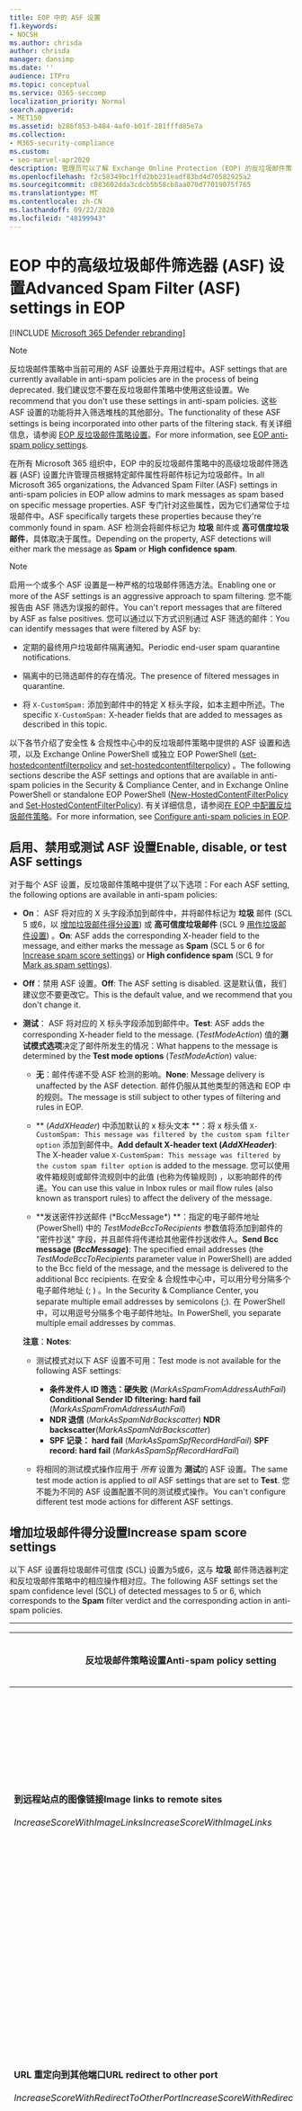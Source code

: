 ```yaml
---
title: EOP 中的 ASF 设置
f1.keywords:
- NOCSH
ms.author: chrisda
author: chrisda
manager: dansimp
ms.date: ''
audience: ITPro
ms.topic: conceptual
ms.service: O365-seccomp
localization_priority: Normal
search.appverid:
- MET150
ms.assetid: b286f853-b484-4af0-b01f-281fffd85e7a
ms.collection:
- M365-security-compliance
ms.custom:
- seo-marvel-apr2020
description: 管理员可以了解 Exchange Online Protection (EOP) 的反垃圾邮件策略中提供的高级垃圾邮件筛选器 (ASF) 设置。
ms.openlocfilehash: f2c58349bc1ffd2bb231eadf83bd4d70582925a2
ms.sourcegitcommit: c083602dda3cdcb5b58cb8aa070d77019075f765
ms.translationtype: MT
ms.contentlocale: zh-CN
ms.lasthandoff: 09/22/2020
ms.locfileid: "48199943"
---
```

# <a name="advanced-spam-filter-asf-settings-in-eop"></a><span data-ttu-id="1dce7-103">EOP 中的高级垃圾邮件筛选器 (ASF) 设置</span><span class="sxs-lookup"><span data-stu-id="1dce7-103">Advanced Spam Filter (ASF) settings in EOP</span></span>

[!INCLUDE [Microsoft 365 Defender rebranding](../includes/microsoft-defender-for-office.md)]


> [!NOTE]
> <span data-ttu-id="1dce7-104">反垃圾邮件策略中当前可用的 ASF 设置处于弃用过程中。</span><span class="sxs-lookup"><span data-stu-id="1dce7-104">ASF settings that are currently available in anti-spam policies are in the process of being deprecated.</span></span> <span data-ttu-id="1dce7-105">我们建议您不要在反垃圾邮件策略中使用这些设置。</span><span class="sxs-lookup"><span data-stu-id="1dce7-105">We recommend that you don't use these settings in anti-spam policies.</span></span> <span data-ttu-id="1dce7-106">这些 ASF 设置的功能将并入筛选堆栈的其他部分。</span><span class="sxs-lookup"><span data-stu-id="1dce7-106">The functionality of these ASF settings is being incorporated into other parts of the filtering stack.</span></span> <span data-ttu-id="1dce7-107">有关详细信息，请参阅 [EOP 反垃圾邮件策略设置](recommended-settings-for-eop-and-office365-atp.md#eop-anti-spam-policy-settings)。</span><span class="sxs-lookup"><span data-stu-id="1dce7-107">For more information, see [EOP anti-spam policy settings](recommended-settings-for-eop-and-office365-atp.md#eop-anti-spam-policy-settings).</span></span>

<span data-ttu-id="1dce7-108">在所有 Microsoft 365 组织中，EOP 中的反垃圾邮件策略中的高级垃圾邮件筛选器 (ASF) 设置允许管理员根据特定邮件属性将邮件标记为垃圾邮件。</span><span class="sxs-lookup"><span data-stu-id="1dce7-108">In all Microsoft 365 organizations, the Advanced Spam Filter (ASF) settings in anti-spam policies in EOP allow admins to mark messages as spam based on specific message properties.</span></span> <span data-ttu-id="1dce7-109">ASF 专门针对这些属性，因为它们通常位于垃圾邮件中。</span><span class="sxs-lookup"><span data-stu-id="1dce7-109">ASF specifically targets these properties because they're commonly found in spam.</span></span> <span data-ttu-id="1dce7-110">ASF 检测会将邮件标记为 **垃圾** 邮件或 **高可信度垃圾邮件**，具体取决于属性。</span><span class="sxs-lookup"><span data-stu-id="1dce7-110">Depending on the property, ASF detections will either mark the message as **Spam** or **High confidence spam**.</span></span>

> [!NOTE]
> <span data-ttu-id="1dce7-111">启用一个或多个 ASF 设置是一种严格的垃圾邮件筛选方法。</span><span class="sxs-lookup"><span data-stu-id="1dce7-111">Enabling one or more of the ASF settings is an aggressive approach to spam filtering.</span></span> <span data-ttu-id="1dce7-112">您不能报告由 ASF 筛选为误报的邮件。</span><span class="sxs-lookup"><span data-stu-id="1dce7-112">You can't report messages that are filtered by ASF as false positives.</span></span> <span data-ttu-id="1dce7-113">您可以通过以下方式识别通过 ASF 筛选的邮件：</span><span class="sxs-lookup"><span data-stu-id="1dce7-113">You can identify messages that were filtered by ASF by:</span></span>
>
> - <span data-ttu-id="1dce7-114">定期的最终用户垃圾邮件隔离通知。</span><span class="sxs-lookup"><span data-stu-id="1dce7-114">Periodic end-user spam quarantine notifications.</span></span>
>
> - <span data-ttu-id="1dce7-115">隔离中的已筛选邮件的存在情况。</span><span class="sxs-lookup"><span data-stu-id="1dce7-115">The presence of filtered messages in quarantine.</span></span>
>
> - <span data-ttu-id="1dce7-116">将 `X-CustomSpam:` 添加到邮件中的特定 X 标头字段，如本主题中所述。</span><span class="sxs-lookup"><span data-stu-id="1dce7-116">The specific `X-CustomSpam:` X-header fields that are added to messages as described in this topic.</span></span>

<span data-ttu-id="1dce7-117">以下各节介绍了安全性 & 合规性中心中的反垃圾邮件策略中提供的 ASF 设置和选项，以及 Exchange Online PowerShell 或独立 EOP PowerShell ([set-hostedcontentfilterpolicy](https://docs.microsoft.com/powershell/module/exchange/new-hostedcontentfilterpolicy) and [set-hostedcontentfilterpolicy](https://docs.microsoft.com/powershell/module/exchange/set-hostedcontentfilterpolicy)) 。</span><span class="sxs-lookup"><span data-stu-id="1dce7-117">The following sections describe the ASF settings and options that are available in anti-spam policies in the Security & Compliance Center, and in Exchange Online PowerShell or standalone EOP PowerShell ([New-HostedContentFilterPolicy](https://docs.microsoft.com/powershell/module/exchange/new-hostedcontentfilterpolicy) and [Set-HostedContentFilterPolicy](https://docs.microsoft.com/powershell/module/exchange/set-hostedcontentfilterpolicy)).</span></span> <span data-ttu-id="1dce7-118">有关详细信息，请参阅[在 EOP 中配置反垃圾邮件策略](configure-your-spam-filter-policies.md)。</span><span class="sxs-lookup"><span data-stu-id="1dce7-118">For more information, see [Configure anti-spam policies in EOP](configure-your-spam-filter-policies.md).</span></span>

## <a name="enable-disable-or-test-asf-settings"></a><span data-ttu-id="1dce7-119">启用、禁用或测试 ASF 设置</span><span class="sxs-lookup"><span data-stu-id="1dce7-119">Enable, disable, or test ASF settings</span></span>

<span data-ttu-id="1dce7-120">对于每个 ASF 设置，反垃圾邮件策略中提供了以下选项：</span><span class="sxs-lookup"><span data-stu-id="1dce7-120">For each ASF setting, the following options are available in anti-spam policies:</span></span>

- <span data-ttu-id="1dce7-121">**On**： ASF 将对应的 X 头字段添加到邮件中，并将邮件标记为 **垃圾** 邮件 (SCL 5 或6，以 [增加垃圾邮件得分设置](#increase-spam-score-settings)) 或 **高可信度垃圾邮件** (SCL 9 [用作垃圾邮件设置](#mark-as-spam-settings)) 。</span><span class="sxs-lookup"><span data-stu-id="1dce7-121">**On**: ASF adds the corresponding X-header field to the message, and either marks the message as **Spam** (SCL 5 or 6 for [Increase spam score settings](#increase-spam-score-settings)) or **High confidence spam** (SCL 9 for [Mark as spam settings](#mark-as-spam-settings)).</span></span>

- <span data-ttu-id="1dce7-122">**Off**：禁用 ASF 设置。</span><span class="sxs-lookup"><span data-stu-id="1dce7-122">**Off**: The ASF setting is disabled.</span></span> <span data-ttu-id="1dce7-123">这是默认值，我们建议您不要更改它。</span><span class="sxs-lookup"><span data-stu-id="1dce7-123">This is the default value, and we recommend that you don't change it.</span></span>

- <span data-ttu-id="1dce7-124">**测试**： ASF 将对应的 X 标头字段添加到邮件中。</span><span class="sxs-lookup"><span data-stu-id="1dce7-124">**Test**: ASF adds the corresponding X-header field to the message.</span></span> <span data-ttu-id="1dce7-125"> (*TestModeAction*) 值的**测试模式选项**决定了邮件所发生的情况：</span><span class="sxs-lookup"><span data-stu-id="1dce7-125">What happens to the message is determined by the **Test mode options** (*TestModeAction*) value:</span></span>

  - <span data-ttu-id="1dce7-126">**无**：邮件传递不受 ASF 检测的影响。</span><span class="sxs-lookup"><span data-stu-id="1dce7-126">**None**: Message delivery is unaffected by the ASF detection.</span></span> <span data-ttu-id="1dce7-127">邮件仍服从其他类型的筛选和 EOP 中的规则。</span><span class="sxs-lookup"><span data-stu-id="1dce7-127">The message is still subject to other types of filtering and rules in EOP.</span></span>

  - <span data-ttu-id="1dce7-128">\*\* (*AddXHeader*) 中添加默认的 x 标头文本 \*\*：将 x 标头值 `X-CustomSpam: This message was filtered by the custom spam filter option` 添加到邮件中。</span><span class="sxs-lookup"><span data-stu-id="1dce7-128">**Add default X-header text (*AddXHeader*)**: The X-header value `X-CustomSpam: This message was filtered by the custom spam filter option` is added to the message.</span></span> <span data-ttu-id="1dce7-129">您可以使用收件箱规则或邮件流规则中的此值 (也称为传输规则) ，以影响邮件的传递。</span><span class="sxs-lookup"><span data-stu-id="1dce7-129">You can use this value in Inbox rules or mail flow rules (also known as transport rules) to affect the delivery of the message.</span></span>

  - <span data-ttu-id="1dce7-130">\**发送密件抄送邮件 (*BccMessage\*) \*\*：指定的电子邮件地址 (PowerShell) 中的 *TestModeBccToRecipients* 参数值将添加到邮件的 "密件抄送" 字段，并且邮件将传递给其他密件抄送收件人。</span><span class="sxs-lookup"><span data-stu-id="1dce7-130">**Send Bcc message (*BccMessage*)**: The specified email addresses (the *TestModeBccToRecipients* parameter value in PowerShell) are added to the Bcc field of the message, and the message is delivered to the additional Bcc recipients.</span></span> <span data-ttu-id="1dce7-131">在安全 & 合规性中心中，可以用分号分隔多个电子邮件地址 (; ) 。</span><span class="sxs-lookup"><span data-stu-id="1dce7-131">In the Security & Compliance Center, you separate multiple email addresses by semicolons (;).</span></span> <span data-ttu-id="1dce7-132">在 PowerShell 中，可以用逗号分隔多个电子邮件地址。</span><span class="sxs-lookup"><span data-stu-id="1dce7-132">In PowerShell, you separate multiple email addresses by commas.</span></span>

  <span data-ttu-id="1dce7-133">**注意**：</span><span class="sxs-lookup"><span data-stu-id="1dce7-133">**Notes**:</span></span>

  - <span data-ttu-id="1dce7-134">测试模式对以下 ASF 设置不可用：</span><span class="sxs-lookup"><span data-stu-id="1dce7-134">Test mode is not available for the following ASF settings:</span></span>

    - <span data-ttu-id="1dce7-135">**条件发件人 ID 筛选：硬失败** (*MarkAsSpamFromAddressAuthFail*) </span><span class="sxs-lookup"><span data-stu-id="1dce7-135">**Conditional Sender ID filtering: hard fail** (*MarkAsSpamFromAddressAuthFail*)</span></span>
    - <span data-ttu-id="1dce7-136">**NDR 退信** (*MarkAsSpamNdrBackscatter*) </span><span class="sxs-lookup"><span data-stu-id="1dce7-136">**NDR backscatter**(*MarkAsSpamNdrBackscatter*)</span></span>
    - <span data-ttu-id="1dce7-137">**SPF 记录： hard fail** (*MarkAsSpamSpfRecordHardFail*) </span><span class="sxs-lookup"><span data-stu-id="1dce7-137">**SPF record: hard fail** (*MarkAsSpamSpfRecordHardFail*)</span></span>

  - <span data-ttu-id="1dce7-138">将相同的测试模式操作应用于 *所有* 设置为 **测试**的 ASF 设置。</span><span class="sxs-lookup"><span data-stu-id="1dce7-138">The same test mode action is applied to *all* ASF settings that are set to **Test**.</span></span> <span data-ttu-id="1dce7-139">您不能为不同的 ASF 设置配置不同的测试模式操作。</span><span class="sxs-lookup"><span data-stu-id="1dce7-139">You can't configure different test mode actions for different ASF settings.</span></span>

## <a name="increase-spam-score-settings"></a><span data-ttu-id="1dce7-140">增加垃圾邮件得分设置</span><span class="sxs-lookup"><span data-stu-id="1dce7-140">Increase spam score settings</span></span>

<span data-ttu-id="1dce7-141">以下 ASF 设置将垃圾邮件可信度 (SCL) 设置为5或6，这与 **垃圾** 邮件筛选器判定和反垃圾邮件策略中的相应操作相对应。</span><span class="sxs-lookup"><span data-stu-id="1dce7-141">The following ASF settings set the spam confidence level (SCL) of detected messages to 5 or 6, which corresponds to the **Spam** filter verdict and the corresponding action in anti-spam policies.</span></span>

****

|<span data-ttu-id="1dce7-142">反垃圾邮件策略设置</span><span class="sxs-lookup"><span data-stu-id="1dce7-142">Anti-spam policy setting</span></span>|<span data-ttu-id="1dce7-143">说明</span><span class="sxs-lookup"><span data-stu-id="1dce7-143">Description</span></span>|<span data-ttu-id="1dce7-144">添加了 X 标头</span><span class="sxs-lookup"><span data-stu-id="1dce7-144">X-header added</span></span>|
|---|---|---|
|<span data-ttu-id="1dce7-145">**到远程站点的图像链接**</span><span class="sxs-lookup"><span data-stu-id="1dce7-145">**Image links to remote sites**</span></span> <br/><br/> <span data-ttu-id="1dce7-146">*IncreaseScoreWithImageLinks*</span><span class="sxs-lookup"><span data-stu-id="1dce7-146">*IncreaseScoreWithImageLinks*</span></span>|<span data-ttu-id="1dce7-147">包含 `<Img>` 指向远程网站的 HTML 标记链接的邮件 (例如，使用 http) 被标记为垃圾邮件。</span><span class="sxs-lookup"><span data-stu-id="1dce7-147">Messages that contain `<Img>` HTML tag links to remote sites (for example, using http) are marked as spam.</span></span>|`X-CustomSpam: Image links to remote sites`|
|<span data-ttu-id="1dce7-148">**URL 重定向到其他端口**</span><span class="sxs-lookup"><span data-stu-id="1dce7-148">**URL redirect to other port**</span></span> <br/><br/> <span data-ttu-id="1dce7-149">*IncreaseScoreWithRedirectToOtherPort*</span><span class="sxs-lookup"><span data-stu-id="1dce7-149">*IncreaseScoreWithRedirectToOtherPort*</span></span>|<span data-ttu-id="1dce7-150">包含用于重定向到 80 (HTTP) 、8080 (备用 HTTP) 或 443 (HTTPS) 的超链接的邮件被标记为垃圾邮件。</span><span class="sxs-lookup"><span data-stu-id="1dce7-150">Message that contain hyperlinks that redirect to TCP ports other than 80 (HTTP), 8080 (alternate HTTP), or 443 (HTTPS) are marked as spam.</span></span>|`X-CustomSpam: URL redirect to other port`|
|<span data-ttu-id="1dce7-151">**URL 中的数字 IP 地址**</span><span class="sxs-lookup"><span data-stu-id="1dce7-151">**Numeric IP address in URL**</span></span> <br/><br/> <span data-ttu-id="1dce7-152">*IncreaseScoreWithNumericIps*</span><span class="sxs-lookup"><span data-stu-id="1dce7-152">*IncreaseScoreWithNumericIps*</span></span>|<span data-ttu-id="1dce7-153">包含基于数字的 Url 的邮件 (通常会将 IP 地址) 标记为垃圾邮件。</span><span class="sxs-lookup"><span data-stu-id="1dce7-153">Messages that contain numeric-based URLs (typically, IP addresses) are marked as spam.</span></span>|`X-CustomSpam: Numeric IP in URL`|
|<span data-ttu-id="1dce7-154">**至 .biz 或 .info 网站的 URL**</span><span class="sxs-lookup"><span data-stu-id="1dce7-154">**URL to .biz or .info websites**</span></span> <br/><br/> <span data-ttu-id="1dce7-155">*IncreaseScoreWithBizOrInfoUrls*</span><span class="sxs-lookup"><span data-stu-id="1dce7-155">*IncreaseScoreWithBizOrInfoUrls*</span></span>|<span data-ttu-id="1dce7-156">`.biz` `.info` 邮件正文中包含或链接的邮件被标记为垃圾邮件。</span><span class="sxs-lookup"><span data-stu-id="1dce7-156">Messages that contain `.biz` or `.info` links in the body of the message are marked as spam.</span></span>|`X-CustomSpam: URL to .biz or .info websites`|
|

## <a name="mark-as-spam-settings"></a><span data-ttu-id="1dce7-157">标记为垃圾邮件设置</span><span class="sxs-lookup"><span data-stu-id="1dce7-157">Mark as spam settings</span></span>

<span data-ttu-id="1dce7-158">以下 ASF 设置将检测到的邮件的 SCL 设置为9，这对应于 **高可信度垃圾邮件** 筛选程序判定和反垃圾邮件策略中的相应操作。</span><span class="sxs-lookup"><span data-stu-id="1dce7-158">The following ASF settings set the SCL of detected messages to 9, which corresponds to the **High confidence spam** filter verdict and the corresponding action in anti-spam policies.</span></span>

****

|<span data-ttu-id="1dce7-159">反垃圾邮件策略设置</span><span class="sxs-lookup"><span data-stu-id="1dce7-159">Anti-spam policy setting</span></span>|<span data-ttu-id="1dce7-160">说明</span><span class="sxs-lookup"><span data-stu-id="1dce7-160">Description</span></span>|<span data-ttu-id="1dce7-161">添加了 X 标头</span><span class="sxs-lookup"><span data-stu-id="1dce7-161">X-header added</span></span>|
|---|---|---|
|<span data-ttu-id="1dce7-162">**空邮件**</span><span class="sxs-lookup"><span data-stu-id="1dce7-162">**Empty messages**</span></span> <br/><br/> <span data-ttu-id="1dce7-163">*MarkAsSpamEmptyMessages*</span><span class="sxs-lookup"><span data-stu-id="1dce7-163">*MarkAsSpamEmptyMessages*</span></span>|<span data-ttu-id="1dce7-164">没有主题的邮件、邮件正文中没有内容，并且不会将任何附件标记为高可信度垃圾邮件。</span><span class="sxs-lookup"><span data-stu-id="1dce7-164">Messages with no subject, no content in the message body, and no attachments are marked as high confidence spam.</span></span>|`X-CustomSpam: Empty Message`|
|<span data-ttu-id="1dce7-165">**HTML 格式 的 JavaScript 或 VBScript**</span><span class="sxs-lookup"><span data-stu-id="1dce7-165">**JavaScript or VBScript in HTML**</span></span> <br/><br/> <span data-ttu-id="1dce7-166">*MarkAsSpamJavaScriptInHtml*</span><span class="sxs-lookup"><span data-stu-id="1dce7-166">*MarkAsSpamJavaScriptInHtml*</span></span>|<span data-ttu-id="1dce7-167">在 HTML 中使用 JavaScript 或 Visual Basic Script Edition 的邮件被标记为高可信度垃圾邮件。</span><span class="sxs-lookup"><span data-stu-id="1dce7-167">Messages that use JavaScript or Visual Basic Script Edition in HTML are marked as high confidence spam.</span></span> <br/><br/> <span data-ttu-id="1dce7-168">这些脚本语言在电子邮件中用于导致特定操作自动发生。</span><span class="sxs-lookup"><span data-stu-id="1dce7-168">These scripting languages are used in email messages to cause specific actions to automatically occur.</span></span>|`X-CustomSpam: Javascript or VBscript tags in HTML`|
|<span data-ttu-id="1dce7-169">**HTML 格式的 Frame 或 IFrame 标签**</span><span class="sxs-lookup"><span data-stu-id="1dce7-169">**Frame or IFrame tags in HTML**</span></span> <br><br/> <span data-ttu-id="1dce7-170">*MarkAsSpamFramesInHtml*</span><span class="sxs-lookup"><span data-stu-id="1dce7-170">*MarkAsSpamFramesInHtml*</span></span>|<span data-ttu-id="1dce7-171">包含 `<frame>` 或 HTML 标记的邮件被 `<iframe>` 标记为高可信度垃圾邮件。</span><span class="sxs-lookup"><span data-stu-id="1dce7-171">Messages that contain `<frame>` or `<iframe>` HTML tags are marked as high confidence spam.</span></span> <br/><br/> <span data-ttu-id="1dce7-172">这些标记在电子邮件中使用，以设置用于显示文本或图形的页面的格式。</span><span class="sxs-lookup"><span data-stu-id="1dce7-172">These tags are used in email messages to format the page for displaying text or graphics.</span></span>|`X-CustomSpam: IFRAME or FRAME in HTML`|
|<span data-ttu-id="1dce7-173">**HTML 格式的对象标记**</span><span class="sxs-lookup"><span data-stu-id="1dce7-173">**Object tags in HTML**</span></span> <br><br/> <span data-ttu-id="1dce7-174">*MarkAsSpamObjectTagsInHtml*</span><span class="sxs-lookup"><span data-stu-id="1dce7-174">*MarkAsSpamObjectTagsInHtml*</span></span>|<span data-ttu-id="1dce7-175">包含 HTML 标记的邮件被 `<object>` 标记为高可信度垃圾邮件。</span><span class="sxs-lookup"><span data-stu-id="1dce7-175">Messages that contain `<object>` HTML tags are marked as high confidence spam.</span></span> <br/><br/> <span data-ttu-id="1dce7-176">此标记允许插件或应用程序在 HTML 窗口中运行。</span><span class="sxs-lookup"><span data-stu-id="1dce7-176">This tag allows plug-ins or applications to run in an HTML window.</span></span>|`X-CustomSpam: Object tag in html`|
|<span data-ttu-id="1dce7-177">**HTML 格式的嵌入式标记**</span><span class="sxs-lookup"><span data-stu-id="1dce7-177">**Embed tags in HTML**</span></span> <br><br/> <span data-ttu-id="1dce7-178">*MarkAsSpamEmbedTagsInHtml*</span><span class="sxs-lookup"><span data-stu-id="1dce7-178">*MarkAsSpamEmbedTagsInHtml*</span></span>|<span data-ttu-id="1dce7-179">包含 HTML 标记的邮件被 `<embed>` 标记为高可信度垃圾邮件。</span><span class="sxs-lookup"><span data-stu-id="1dce7-179">Message that contain `<embed>` HTML tags are marked as high confidence spam.</span></span> <br/><br/> <span data-ttu-id="1dce7-180">此标记允许在 HTML 文档中嵌入不同种类的文档 (例如，声音、视频或图片) 。</span><span class="sxs-lookup"><span data-stu-id="1dce7-180">This tag allows the embedding of different kinds of documents in an HTML document (for example, sounds, videos, or pictures).</span></span>|`X-CustomSpam: Embed tag in html`|
|<span data-ttu-id="1dce7-181">**HTML 格式的表单标记**</span><span class="sxs-lookup"><span data-stu-id="1dce7-181">**Form tags in HTML**</span></span> <br><br/> <span data-ttu-id="1dce7-182">*MarkAsSpamFormTagsInHtml*</span><span class="sxs-lookup"><span data-stu-id="1dce7-182">*MarkAsSpamFormTagsInHtml*</span></span>|<span data-ttu-id="1dce7-183">包含 HTML 标记的邮件被 `<form>` 标记为高可信度垃圾邮件。</span><span class="sxs-lookup"><span data-stu-id="1dce7-183">Messages that contain `<form>` HTML tags are marked as high confidence spam.</span></span> <br/><br/> <span data-ttu-id="1dce7-184">此标记用于创建网站表单。</span><span class="sxs-lookup"><span data-stu-id="1dce7-184">This tag is used to create website forms.</span></span> <span data-ttu-id="1dce7-185">电子邮件广告经常包含该标记，以获取收件人的信息。</span><span class="sxs-lookup"><span data-stu-id="1dce7-185">Email advertisements often include this tag to solicit information from the recipient.</span></span>|`X-CustomSpam: Form tag in html`|
|<span data-ttu-id="1dce7-186">**HTML 格式的网络臭虫**</span><span class="sxs-lookup"><span data-stu-id="1dce7-186">**Web bugs in HTML**</span></span> <br><br/> <span data-ttu-id="1dce7-187">*MarkAsSpamWebBugsInHtml*</span><span class="sxs-lookup"><span data-stu-id="1dce7-187">*MarkAsSpamWebBugsInHtml*</span></span>|<span data-ttu-id="1dce7-188">*Web 臭虫* (也称为*Web 信标*) 是一个图形元素 (通常) 由一个像素组成，在电子邮件中使用它来确定邮件是否由收件人阅读。</span><span class="sxs-lookup"><span data-stu-id="1dce7-188">A *web bug* (also known as a *web beacon*) is a graphic element (often as small as one pixel by one pixel) that's used in email messages to determine whether the message was read by the recipient.</span></span> <br/><br/> <span data-ttu-id="1dce7-189">包含 web bug 的邮件被标记为高可信度垃圾邮件。</span><span class="sxs-lookup"><span data-stu-id="1dce7-189">Messages that contain web bugs are marked as high confidence spam.</span></span> <br/><br/> <span data-ttu-id="1dce7-190">合法的新闻稿可能会使用 web 臭虫，尽管许多人认为这是 invasion 的隐私。</span><span class="sxs-lookup"><span data-stu-id="1dce7-190">Legitimate newsletters might use web bugs, although many consider this an invasion of privacy.</span></span> |`X-CustomSpam: Web bug`|
|<span data-ttu-id="1dce7-191">**应用敏感词列表**</span><span class="sxs-lookup"><span data-stu-id="1dce7-191">**Apply sensitive word list**</span></span> <br><br/> <span data-ttu-id="1dce7-192">*MarkAsSpamSensitiveWordList*</span><span class="sxs-lookup"><span data-stu-id="1dce7-192">*MarkAsSpamSensitiveWordList*</span></span>|<span data-ttu-id="1dce7-193">Microsoft 维护一个动态但不可编辑的、与潜在攻击性邮件关联的单词列表。</span><span class="sxs-lookup"><span data-stu-id="1dce7-193">Microsoft maintains a dynamic but non-editable list of words that are associated with potentially offensive messages.</span></span> <br/><br/> <span data-ttu-id="1dce7-194">包含主题或邮件正文中的敏感单词列表中的单词的邮件被标记为高可信度垃圾邮件。</span><span class="sxs-lookup"><span data-stu-id="1dce7-194">Messages that contain words from the sensitive word list in the subject or message body are marked as high confidence spam.</span></span>|`X-CustomSpam: Sensitive word in subject/body`|
|<span data-ttu-id="1dce7-195">**SPF 记录：硬失败**</span><span class="sxs-lookup"><span data-stu-id="1dce7-195">**SPF record: hard fail**</span></span> <br><br/> <span data-ttu-id="1dce7-196">*MarkAsSpamSpfRecordHardFail*</span><span class="sxs-lookup"><span data-stu-id="1dce7-196">*MarkAsSpamSpfRecordHardFail*</span></span>|<span data-ttu-id="1dce7-197">从 SPF 发件人策略框架中未指定的 IP 地址发送的邮件 (的源电子邮件域的 DNS 中的 SPF) 记录被标记为高可信度垃圾邮件。</span><span class="sxs-lookup"><span data-stu-id="1dce7-197">Messages sent from an IP address that isn't specified in the SPF Sender Policy Framework (SPF) record in DNS for the source email domain are marked as high confidence spam.</span></span> <br/><br/> <span data-ttu-id="1dce7-198">测试模式对此设置不可用。</span><span class="sxs-lookup"><span data-stu-id="1dce7-198">Test mode is not available for this setting.</span></span>|`X-CustomSpam: SPF Record Fail`|
|<span data-ttu-id="1dce7-199">**有条件发件人 ID 筛选：硬失败**</span><span class="sxs-lookup"><span data-stu-id="1dce7-199">**Conditional Sender ID filtering: hard fail**</span></span> <br><br/> <span data-ttu-id="1dce7-200">*MarkAsSpamFromAddressAuthFail*</span><span class="sxs-lookup"><span data-stu-id="1dce7-200">*MarkAsSpamFromAddressAuthFail*</span></span>|<span data-ttu-id="1dce7-201">硬失败的邮件条件发件人 ID 检查被标记为垃圾邮件。</span><span class="sxs-lookup"><span data-stu-id="1dce7-201">Messages that hard fail a conditional Sender ID check are marked as spam.</span></span> <br/><br/> <span data-ttu-id="1dce7-202">此设置将 SPF 检查与发件人 ID 检查组合在一起，以帮助防止包含伪造发件人的邮件头。</span><span class="sxs-lookup"><span data-stu-id="1dce7-202">This setting combines an SPF check with a Sender ID check to help protect against message headers that contain forged senders.</span></span> <br/><br/> <span data-ttu-id="1dce7-203">测试模式对此设置不可用。</span><span class="sxs-lookup"><span data-stu-id="1dce7-203">Test mode is not available for this setting.</span></span>|`X-CustomSpam: SPF From Record Fail`|
|<span data-ttu-id="1dce7-204">**NDR 退信**</span><span class="sxs-lookup"><span data-stu-id="1dce7-204">**NDR backscatter**</span></span> <br><br/> <span data-ttu-id="1dce7-205">*MarkAsSpamNdrBackscatter*</span><span class="sxs-lookup"><span data-stu-id="1dce7-205">*MarkAsSpamNdrBackscatter*</span></span>|<span data-ttu-id="1dce7-206">*退信* 是非送达报告 (也称为 "ndr" 或 "退回邮件") 电子邮件中的伪造发件人造成的。</span><span class="sxs-lookup"><span data-stu-id="1dce7-206">*Backscatter* is useless non-delivery reports (also known as NDRs or bounce messages) caused by forged senders in email messages.</span></span> <span data-ttu-id="1dce7-207">有关详细信息，请参阅 [退信 messages AND EOP](backscatter-messages-and-eop.md)。</span><span class="sxs-lookup"><span data-stu-id="1dce7-207">For more information, see [Backscatter messages and EOP](backscatter-messages-and-eop.md).</span></span> <br/><br/> <span data-ttu-id="1dce7-208">您无需在以下环境中配置此设置，因为会传递合法 Ndr，并且退信会被标记为垃圾邮件：</span><span class="sxs-lookup"><span data-stu-id="1dce7-208">You don't need to configure this setting in the following environments, because legitimate NDRs are delivered, and backscatter is marked as spam:</span></span> <ul><li><span data-ttu-id="1dce7-209">使用 Exchange Online 邮箱的 Microsoft 365 组织。</span><span class="sxs-lookup"><span data-stu-id="1dce7-209">Microsoft 365 organizations with Exchange Online mailboxes.</span></span></li><li><span data-ttu-id="1dce7-210">通过 EOP 路由 *出站* 电子邮件的内部部署电子邮件组织。</span><span class="sxs-lookup"><span data-stu-id="1dce7-210">On-premises email organizations where you route *outbound* email through EOP.</span></span></li></ul><br/> <span data-ttu-id="1dce7-211">在将入站电子邮件保护到本地邮箱的独立 EOP 环境中，打开或关闭此设置的结果如下：</span><span class="sxs-lookup"><span data-stu-id="1dce7-211">In standalone EOP environments that protect inbound email to on-premises mailboxes, turning this setting on or off has the following result:</span></span> <ul><li> <span data-ttu-id="1dce7-212">**打开**：将传递合法 ndr，并将退信标记为垃圾邮件。</span><span class="sxs-lookup"><span data-stu-id="1dce7-212">**On**: Legitimate NDRs are delivered, and backscatter is marked as spam.</span></span></li><li><span data-ttu-id="1dce7-213">**Off**：合法的 ndr 和退信通过正常的垃圾邮件筛选。</span><span class="sxs-lookup"><span data-stu-id="1dce7-213">**Off**: Legitimate NDRs and backscatter go through normal spam filtering.</span></span> <span data-ttu-id="1dce7-214">大多数合法的 Ndr 将传递给原始邮件发件人。</span><span class="sxs-lookup"><span data-stu-id="1dce7-214">Most legitimate NDRs will be delivered to the original message sender.</span></span> <span data-ttu-id="1dce7-215">某些（而非全部）退信被标记为高可信度垃圾邮件。</span><span class="sxs-lookup"><span data-stu-id="1dce7-215">Some, but not all, backscatter are marked as high confidence spam.</span></span> <span data-ttu-id="1dce7-216">根据定义，退信只能传递给欺骗性发件人，而不能传递给原始发件人。</span><span class="sxs-lookup"><span data-stu-id="1dce7-216">By definition, backscatter can only be delivered to the spoofed sender, not to the original sender.</span></span></li></ul><br/> <span data-ttu-id="1dce7-217">测试模式对此设置不可用。</span><span class="sxs-lookup"><span data-stu-id="1dce7-217">Test mode is not available for this setting.</span></span>|`X-CustomSpam: Backscatter NDR`|
|
